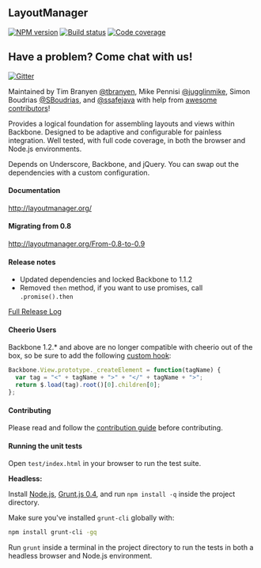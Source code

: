 LayoutManager
-------------

[![NPM version][npm-image]][npm-url] [![Build status][travis-image]][travis-url] [![Code coverage][coveralls-image]][coveralls-url]

## Have a problem? Come chat with us! ##

[![Gitter](https://badges.gitter.im/Join%20Chat.svg)](https://gitter.im/tbranyen/backbone.layoutmanager?utm_source=badge&utm_medium=badge&utm_campaign=pr-badge&utm_content=badge)

Maintained by Tim Branyen [@tbranyen](http://twitter.com/tbranyen), Mike
Pennisi [@jugglinmike](http://twitter.com/jugglinmike), Simon Boudrias
[@SBoudrias](http://twitter.com/Vaxilart), and
[@ssafejava](https://github.com/ssafejava) with help from [awesome
contributors](https://github.com/tbranyen/backbone.layoutmanager/contributors)!

Provides a logical foundation for assembling layouts and views within Backbone.
Designed to be adaptive and configurable for painless integration.  Well
tested, with full code coverage, in both the browser and Node.js environments.

Depends on Underscore, Backbone, and jQuery.  You can swap out the dependencies
with a custom configuration.

#### Documentation ####

http://layoutmanager.org/

#### Migrating from 0.8 ####

http://layoutmanager.org/From-0.8-to-0.9

#### Release notes ####

* Updated dependencies and locked Backbone to 1.1.2
* Removed `then` method, if you want to use promises, call `.promise().then`

[Full Release
Log](https://github.com/tbranyen/backbone.layoutmanager/blob/master/CHANGELOG.md)

#### Cheerio Users

Backbone 1.2.* and above are no longer compatible with cheerio out of the box, so be sure to add the following [custom hook](https://github.com/jashkenas/backbone/wiki/Using-Backbone-without-jQuery):

```js
Backbone.View.prototype._createElement = function(tagName) {
  var tag = "<" + tagName + ">" + "</" + tagName + ">";
  return $.load(tag).root()[0].children[0];
};
```


#### Contributing ####

Please read and follow the [contribution
guide](https://github.com/tbranyen/backbone.layoutmanager/blob/master/CONTRIBUTING.md)
before contributing.

#### Running the unit tests ####

Open `test/index.html` in your browser to run the test suite.

**Headless:**

Install [Node.js](http://nodejs.org), [Grunt.js 0.4](http://gruntjs.com), and
run `npm install -q` inside the project directory.

Make sure you've installed `grunt-cli` globally with:

``` bash
npm install grunt-cli -gq
```

Run `grunt` inside a terminal in the project directory to run the tests in both
a headless browser and Node.js environment.

[travis-url]: http://travis-ci.org/tbranyen/backbone.layoutmanager
[travis-image]: https://img.shields.io/travis/tbranyen/backbone.layoutmanager.svg
[npm-url]: https://npmjs.org/package/backbone.layoutmanager
[npm-image]: https://img.shields.io/npm/v/backbone.layoutmanager.svg
[coveralls-url]: https://coveralls.io/r/tbranyen/backbone.layoutmanager
[coveralls-image]: https://img.shields.io/coveralls/tbranyen/backbone.layoutmanager.svg
